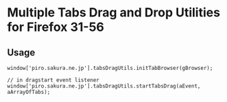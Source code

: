 # Multiple Tabs Drag and Drop Utilities for Firefox 31-56

## Usage

    window['piro.sakura.ne.jp'].tabsDragUtils.initTabBrowser(gBrowser);
    
    // in dragstart event listener
    window['piro.sakura.ne.jp'].tabsDragUtils.startTabsDrag(aEvent, aArrayOfTabs);

